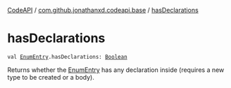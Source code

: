 [CodeAPI](../index.md) / [com.github.jonathanxd.codeapi.base](index.md) / [hasDeclarations](.)

# hasDeclarations

`val `[`EnumEntry`](-enum-entry/index.md)`.hasDeclarations: `[`Boolean`](https://kotlinlang.org/api/latest/jvm/stdlib/kotlin/-boolean/index.html)

Returns whether the [EnumEntry](-enum-entry/index.md) has any declaration inside (requires a new type to be created
or a body).

